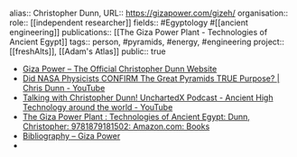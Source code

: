 alias:: Christopher Dunn, 
URL:: https://gizapower.com/gizeh/
organisation::
role:: [[independent researcher]] 
fields:: #Egyptology #[[ancient engineering]] 
publications:: [[The Giza Power Plant - Technologies of Ancient Egypt]] 
tags:: person, #pyramids, #energy, #engineering 
project:: [[freshAlts]], [[Adam's Atlas]] 
public:: true

- [Giza Power – The Official Christopher Dunn Website](https://gizapower.com/gizeh/)
- [Did NASA Physicists CONFIRM The Great Pyramids TRUE Purpose? | Chris Dunn - YouTube](https://www.youtube.com/watch?v=2QMk3UQi05g)
- [Talking with Christopher Dunn! UnchartedX Podcast - Ancient High Technology around the world - YouTube](https://www.youtube.com/watch?v=b6VZg5NyFhY)
- [The Giza Power Plant : Technologies of Ancient Egypt: Dunn, Christopher: 9781879181502: Amazon.com: Books](https://www.amazon.com/Giza-Power-Plant-Technologies-Ancient/dp/1879181509)
- [Bibliography – Giza Power](https://gizapower.com/gizeh/bibliography/)
-